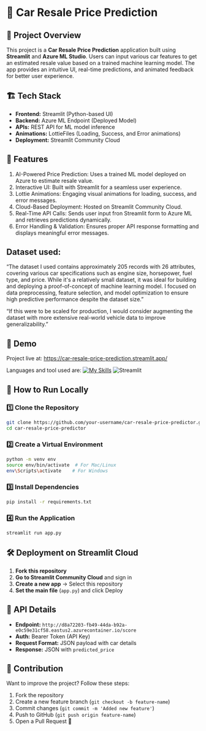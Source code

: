# 🚗 Car Resale Price Prediction

## 📌 Project Overview
This project is a **Car Resale Price Prediction** application built using **Streamlit** and **Azure ML Studio**. Users can input various car features to get an estimated resale value based on a trained machine learning model. The app provides an intuitive UI, real-time predictions, and animated feedback for better user experience.

## 🏗️ Tech Stack
- **Frontend:** Streamlit (Python-based UI)
- **Backend:** Azure ML Endpoint (Deployed Model)
- **APIs:** REST API for ML model inference
- **Animations:** LottieFiles (Loading, Success, and Error animations)
- **Deployment:** Streamlit Community Cloud

## 🎯 Features
1. AI-Powered Price Prediction: Uses a trained ML model deployed on Azure to estimate resale value.
2. Interactive UI: Built with Streamlit for a seamless user experience.
3. Lottie Animations: Engaging visual animations for loading, success, and error messages.
4. Cloud-Based Deployment: Hosted on Streamlit Community Cloud.
5. Real-Time API Calls: Sends user input fron Streamlit form to Azure ML and retrieves predictions dynamically.
6. Error Handling & Validation: Ensures proper API response formatting and displays meaningful error messages.

## Dataset used:
“The dataset I used contains approximately 205 records with 26 attributes, covering various car specifications such as engine size, horsepower, fuel type, and price. While it's a relatively small dataset, it was ideal for building and deploying a proof-of-concept of machine learning model. I focused on data preprocessing, feature selection, and model optimization to ensure high predictive performance despite the dataset size.”

“If this were to be scaled for production, I would consider augmenting the dataset with more extensive real-world vehicle data to improve generalizability.”

## 🎥 Demo
Project live at: https://car-resale-price-prediction.streamlit.app/

Languages and tool used are: 
[![My Skills](https://skillicons.dev/icons?i=python,git,ai,azure)](https://skillicons.dev)
![Streamlit](https://img.shields.io/badge/Streamlit-%23FF4B4B.svg?style=for-the-badge&logo=Streamlit&logoColor=white)

## 🚀 How to Run Locally
### 1️⃣ Clone the Repository
```bash
git clone https://github.com/your-username/car-resale-price-predictor.git
cd car-resale-price-predictor
```

### 2️⃣ Create a Virtual Environment
```bash
python -m venv env
source env/bin/activate  # For Mac/Linux
env\Scripts\activate    # For Windows
```

### 3️⃣ Install Dependencies
```bash
pip install -r requirements.txt
```

### 4️⃣ Run the Application
```bash
streamlit run app.py
```

## 🛠️ Deployment on Streamlit Cloud
1. **Fork this repository**  
2. **Go to Streamlit Community Cloud** and sign in  
3. **Create a new app** → Select this repository  
4. **Set the main file** (`app.py`) and click Deploy  

## 📌 API Details
- **Endpoint:** `http://d8a72203-fb49-44da-b92a-e0c59e31cf58.eastus2.azurecontainer.io/score`
- **Auth:** Bearer Token (API Key)
- **Request Format:** JSON payload with car details
- **Response:** JSON with `predicted_price`

## 🤝 Contribution
Want to improve the project? Follow these steps:
1. Fork the repository
2. Create a new feature branch (`git checkout -b feature-name`)
3. Commit changes (`git commit -m 'Added new feature'`)
4. Push to GitHub (`git push origin feature-name`)
5. Open a Pull Request 🎉
